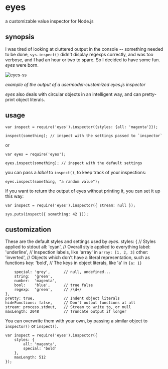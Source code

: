 eyes
====

a customizable value inspector for Node.js

synopsis
--------

I was tired of looking at cluttered output in the console -- something needed to be done,
`sys.inspect()` didn't display regexps correctly, and was too verbose, and I had an hour or two to spare. 
So I decided to have some fun. _eyes_ were born.

![eyes-ss](http://dl.dropbox.com/u/251849/eyes-js-ss.gif)

_example of the output of a usermodel-customized eyes.js inspector_

*eyes* also deals with circular objects in an intelligent way, and can pretty-print object literals.

usage
-----

    var inspect = require('eyes').inspector({styles: {all: 'magenta'}});

    inspect(something); // inspect with the settings passed to `inspector`

or

    var eyes = require('eyes');

    eyes.inspect(something); // inspect with the default settings

you can pass a _label_ to `inspect()`, to keep track of your inspections:

    eyes.inspect(something, "a random value");

If you want to return the output of eyes without printing it, you can set it up this way:

    var inspect = require('eyes').inspector({ stream: null });

    sys.puts(inspect({ something: 42 }));

customization
-------------

These are the default styles and settings used by _eyes_.
    styles: {                 // Styles applied to stdout
        all:     'cyan',      // Overall style applied to everything
        label:   'underline', // Inspection labels, like 'array' in `array: [1, 2, 3]`
        other:   'inverted',  // Objects which don't have a literal representation, such as functions
        key:     'bold',      // The keys in object literals, like 'a' in `{a: 1}`

        special: 'grey',      // null, undefined...
        string:  'green',
        number:  'magenta',
        bool:    'blue',      // true false
        regexp:  'green',     // /\d+/
    },
    pretty: true,             // Indent object literals
    hideFunctions: false,     // Don't output functions at all
    stream: process.stdout,   // Stream to write to, or null
    maxLength: 2048           // Truncate output if longer

You can overwrite them with your own, by passing a similar object to `inspector()` or `inspect()`.

    var inspect = require('eyes').inspector({
        styles: {
            all: 'magenta',
            special: 'bold'
        },
        maxLength: 512
    });

